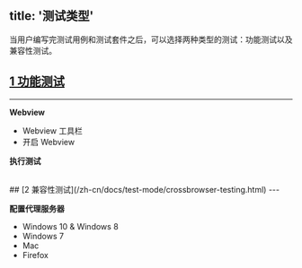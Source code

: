 title: '测试类型'
---

当用户编写完测试用例和测试套件之后，可以选择两种类型的测试：功能测试以及兼容性测试。

## [1 功能测试](/zh-cn/docs/test-mode/function-testing.html)
---

**Webview**

- Webview 工具栏
- 开启 Webview

**执行测试**

<br/>
## [2 兼容性测试](/zh-cn/docs/test-mode/crossbrowser-testing.html)
---

**配置代理服务器**

- Windows 10 & Windows 8
- Windows 7
- Mac
- Firefox